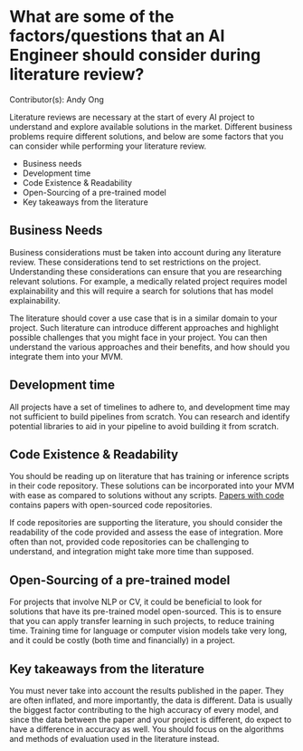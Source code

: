 # What are some of the factors/questions that an AI Engineer should consider during literature review?

Contributor(s): Andy Ong

Literature reviews are necessary at the start of every AI project to understand and explore available solutions in the market. Different business problems require different solutions, and below are some factors that you can consider while performing your literature review. 

-	Business needs
-	Development time
-	Code Existence & Readability
-	Open-Sourcing of a pre-trained model
-	Key takeaways from the literature


## Business Needs

Business considerations must be taken into account during any literature review. These considerations tend to set restrictions on the project. Understanding these considerations can ensure that you are researching relevant solutions. For example, a medically related project requires model explainability and this will require a search for solutions that has model explainability. 

The literature should cover a use case that is in a similar domain to your project. Such literature can introduce different approaches and highlight possible challenges that you might face in your project. You can then understand the various approaches and their benefits, and how should you integrate them into your MVM.

## Development time

All projects have a set of timelines to adhere to, and development time may not sufficient to build pipelines from scratch. You can research and identify potential libraries to aid in your pipeline to avoid building it from scratch. 

## Code Existence & Readability

You should be reading up on literature that has training or inference scripts in their code repository. These solutions can be incorporated into your MVM with ease as compared to solutions without any scripts. [Papers with code](https://paperswithcode.com/) contains papers with open-sourced code repositories. 

If code repositories are supporting the literature, you should consider the readability of the code provided and assess the ease of integration. More often than not, provided code repositories can be challenging to understand, and integration might take more time than supposed.


## Open-Sourcing of a pre-trained model

For projects that involve NLP or CV, it could be beneficial to look for solutions that have its pre-trained model open-sourced. This is to ensure that you can apply transfer learning in such projects, to reduce training time. Training time for language or computer vision models take very long, and it could be costly (both time and financially) in a project.

## Key takeaways from the literature

You must never take into account the results published in the paper. They are often inflated, and more importantly, the data is different. Data is usually the biggest factor contributing to the high accuracy of every model, and since the data between the paper and your project is different, do expect to have a difference in accuracy as well. You should focus on the algorithms and methods of evaluation used in the literature instead.